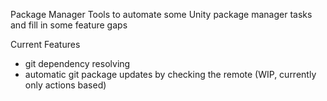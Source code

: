 Package Manager Tools to automate some Unity package manager tasks and fill in some feature gaps

Current Features
- git dependency resolving
- automatic git package updates by checking the remote (WIP, currently only actions based)
